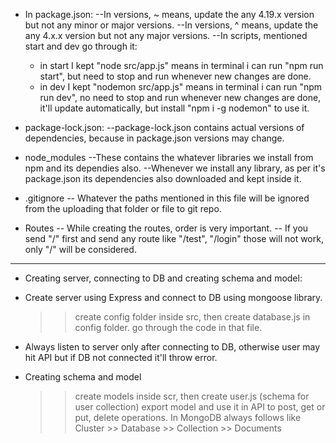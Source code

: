 * In package.json:
--In versions, ~ means, update the any 4.19.x version but not any minor or major versions.
--In versions, ^ means, update the any 4.x.x version but not any major versions.
--In scripts, mentioned start and dev go through it:
  - in start I kept "node src/app.js" means in terminal i can run "npm run start", but need to stop and run whenever new changes are done.
  - in dev I kept "nodemon src/app.js" means in terminal i can run "npm run dev", no need to stop and run whenever new changes are done, it'll update automatically, but install "npm i -g nodemon" to use it.

* package-lock.json:
--package-lock.json contains actual versions of dependencies, because in package.json versions may change.

* node_modules
--These contains the whatever libraries we install from npm and its dependies also.
--Whenever we install any library, as per it's package.json its dependencies also downloaded and kept inside it.

* .gitignore
-- Whatever the paths mentioned in this file will be ignored from the uploading that folder or file to git repo.

* Routes
-- While creating the routes, order is very important.
-- If you send "/" first and send any route like "/test", "/login" those will not work, only "/" will be considered.

* * * * * * * * 
* Creating server, connecting to DB and creating schema and model:

* Create server using Express and connect to DB using mongoose library.
  >> create config folder inside src, then create database.js in config folder.
  >> go through the code in that file.

* Always listen to server only after connecting to DB, otherwise user may hit API but if DB not connected it'll throw error.

* Creating schema and model
  >> create models inside scr, then create user.js (schema for user collection)
  >> export model and use it in API to post, get or put, delete operations.
  >> In MongoDB always follows like Cluster >> Database >> Collection >> Documents